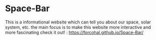 # Space-Bar
This is a informational website which can tell you about our space, solar system, etc. the main focus is to make this website more interactive and more fascinating
check it out! :  https://forcohal.github.io/Space-Bar/
